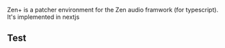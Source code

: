 Zen+ is a patcher environment for the Zen audio framwork (for typescript). It's implemented in nextjs

## Test

